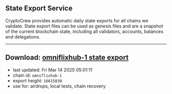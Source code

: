 ## State Export Service
CryptoCrew provides automatic daily state exports for all chains we validate. State export files can be used as genesis files and are a snapshot of the current blockchain state, including all validators, accounts, balances and delegations.

---
**Download: [omniflixhub-1 state export](https://dl-eu2.ccvalidators.com/SERVICE/omniflixhub/omniflixhub-1_export_16615830.json)**
---

- last updated: Fri Mar 14 2025 05:01:11
- chain id: `omniflixhub-1`
- export height: `16615830`
- use for: airdrops, local tests, chain recovery
